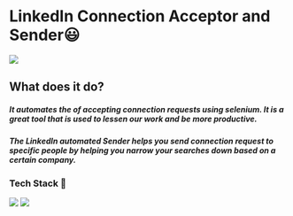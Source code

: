 # LinkedIn Connection Acceptor and Sender😃

 ![](https://socialify.git.ci/aayushi221/CARTOONIZATION/image?font=Inter&forks=1&issues=1&language=1&owner=1&pattern=Charlie%20Brown&pulls=1&stargazers=1&theme=Dark)

## What does it do?

##### It automates the of accepting connection requests using selenium. It is a great tool that is used to lessen our work and be more productive.

##### The LinkedIn automated Sender helps you send connection request to specific people by helping you narrow your searches down based on a certain company.
### Tech Stack 📂

 ![](https://img.shields.io/badge/Selenium-43B02A?style=for-the-badge&logo=Selenium&logoColor=white) ![](https://img.shields.io/badge/Python-3776AB?style=for-the-badge&logo=python&logoColor=white)
